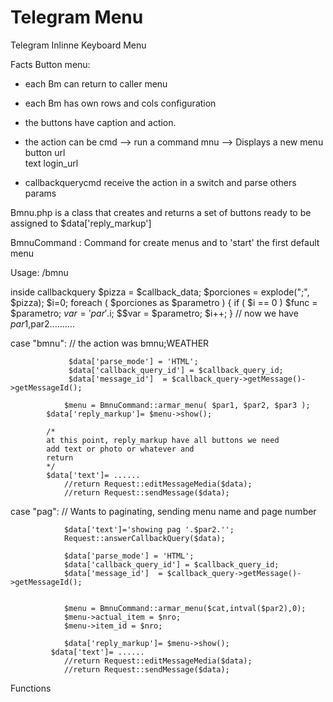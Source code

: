 # Telegram Menu
Telegram Inlinne Keyboard Menu 

Facts
  Button menu:
   - each Bm can return to caller menu
   - each Bm has own rows and cols configuration
  
  - the buttons have caption and action.
   
  - the action can be 
        cmd      --> run a command 
        mnu      --> Displays a new menu button
        url      
        text
        login_url
          
  - callbackquerycmd receive the action in a switch and parse others params 
        
Bmnu.php is a class that
      creates and returns a set of buttons 
      ready to be assigned to $data['reply_markup']
      
BmnuCommand : Command for create menus and to 'start' the first default menu 

Usage: 
  /bmnu
  

  
inside callbackquery 
	$pizza = $callback_data; 
	$porciones = explode(";", $pizza); 
	$i=0; foreach ( $porciones as $parametro ) { 
		if ( $i == 0 ) $func = $parametro; 
		$var = 'par'.$i; 
		$$var = $parametro; $i++; 
		} 
	// now we have $par1,$par2..........
	

   case "bmnu":	// the action was bmnu;WEATHER
   
				 $data['parse_mode'] = 'HTML';				
				 $data['callback_query_id'] = $callback_query_id;
				 $data['message_id']  = $callback_query->getMessage()->getMessageId();
				
				$menu = BmnuCommand::armar_menu( $par1, $par2, $par3 );
            $data['reply_markup']= $menu->show(); 
				
            /*
            at this point, reply_markup have all buttons we need
            add text or photo or whatever and 
            return
            */
            $data['text']= ......
				//return Request::editMessageMedia($data);				
				//return Request::sendMessage($data); 
   
   case "pag":   // Wants to paginating, sending menu name and page number
			     
				$data['text']='showing pag '.$par2.'';		  
				Request::answerCallbackQuery($data);					 
							 
				$data['parse_mode'] = 'HTML';
				$data['callback_query_id'] = $callback_query_id;
				$data['message_id']  = $callback_query->getMessage()->getMessageId();		
            
            
				$menu = BmnuCommand::armar_menu($cat,intval($par2),0);				
				$menu->actual_item = $nro;
				$menu->item_id = $nro;
				
				$data['reply_markup']= $menu->show(); 
             $data['text']= ......
				//return Request::editMessageMedia($data);				
				//return Request::sendMessage($data); 
            
            
            
   Functions
     
